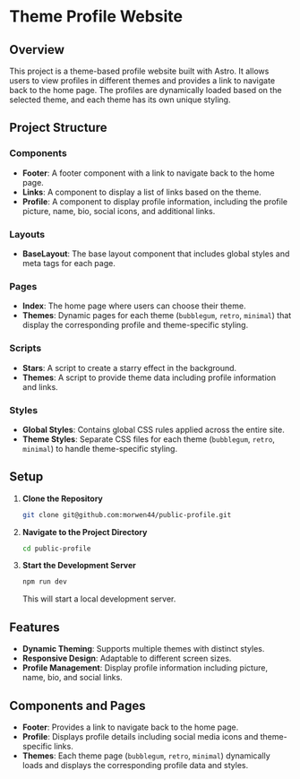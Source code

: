 # Theme Profile Website

## Overview

This project is a theme-based profile website built with Astro. It allows users to view profiles in different themes and provides a link to navigate back to the home page. The profiles are dynamically loaded based on the selected theme, and each theme has its own unique styling.

## Project Structure

### Components

- **Footer**: A footer component with a link to navigate back to the home page.
- **Links**: A component to display a list of links based on the theme.
- **Profile**: A component to display profile information, including the profile picture, name, bio, social icons, and additional links.

### Layouts

- **BaseLayout**: The base layout component that includes global styles and meta tags for each page.

### Pages

- **Index**: The home page where users can choose their theme.
- **Themes**: Dynamic pages for each theme (`bubblegum`, `retro`, `minimal`) that display the corresponding profile and theme-specific styling.

### Scripts

- **Stars**: A script to create a starry effect in the background.
- **Themes**: A script to provide theme data including profile information and links.

### Styles

- **Global Styles**: Contains global CSS rules applied across the entire site.
- **Theme Styles**: Separate CSS files for each theme (`bubblegum`, `retro`, `minimal`) to handle theme-specific styling.

## Setup

1. **Clone the Repository**
    ``` bash
   git clone git@github.com:morwen44/public-profile.git
   ```

2. **Navigate to the Project Directory**
    ``` bash
    cd public-profile
    ```

3. **Start the Development Server**
    ``` bash
    npm run dev
    ```

   This will start a local development server. 

## Features

- **Dynamic Theming**: Supports multiple themes with distinct styles.
- **Responsive Design**: Adaptable to different screen sizes.
- **Profile Management**: Display profile information including picture, name, bio, and social links.

## Components and Pages

- **Footer**: Provides a link to navigate back to the home page.
- **Profile**: Displays profile details including social media icons and theme-specific links.
- **Themes**: Each theme page (`bubblegum`, `retro`, `minimal`) dynamically loads and displays the corresponding profile data and styles.

